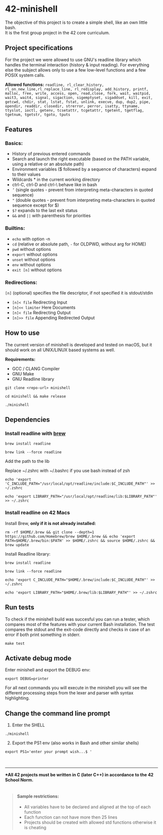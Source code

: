 # 42-minishell

The objective of this project is to create a simple shell, like an own little bash.<br>
It is the first group project in the 42 core curriculum.

## Project specifications

For the project we were allowed to use GNU's readline library which handles the terminal interaction (history & input reading).
For everything else the subject allows only to use a few low-level functions and a few POSIX system calls.

<b>Allowed functions:</b>
```readline, rl_clear_history, rl_on_new_line,rl_replace_line, rl_redisplay, add_history, printf, malloc, free, write, access, open, read,close, fork, wait, waitpid, wait3, wait4, signal, sigaction, sigemptyset, sigaddset, kill, exit, getcwd, chdir, stat, lstat, fstat, unlink, execve, dup, dup2, pipe, opendir, readdir, closedir, strerror, perror, isatty, ttyname, ttyslot, ioctl, getenv, tcsetattr, tcgetattr, tgetent, tgetflag, tgetnum, tgetstr, tgoto, tputs```

## Features

### Basics:
- History of previous entered commands
- Search and launch the right executable (based on the PATH variable, using a relative or an absolute path)
- Environment variables ($ followed by a sequence of characters) expand to their values
- Wildcards * in the current working directory
- ctrl-C, ctrl-D and ctrl-\ behave like in bash
- ```’``` (single quotes - prevent from interpreting meta-characters in quoted sequence)
- ```"``` (double quotes - prevent from interpreting meta-characters in quoted sequence except for $)
- ```$?``` expands to the last exit status
- ```&&``` and ```||``` with parenthesis for priorities

### Builtins:
- ```echo``` with option -n
- ```cd``` (relative or absolute path, ```-``` for OLDPWD, without arg for HOME)
- ```pwd``` without options
- ```export``` without options
- ```unset``` without options
- ```env``` without options
- ```exit [n]``` without options

### Redirections:

```[n]``` (optional) specifies the file descriptor, if not specified it is stdout/stdin

- ```[n]< file``` Redirecting Input
- ```[n]<< limiter``` Here Documents
- ```[n]< file``` Redirecting Output
- ```[n]>> file``` Appending Redirected Output

## How to use

The current version of minishell is developed and tested on macOS, but it should work on all UNIX/LINUX based systems as well.

<b>Requirements:</b>
- GCC / CLANG Compiler
- GNU Make
- GNU Readline library

```
git clone <repo-url> minishell
```
```
cd minishell && make release
```
```
./minishell
```

## Dependencies
### Install readline with [brew](https://brew.sh/)
```
brew install readline
```

```
brew link --force readline
```

Add the path to the lib

Replace ~/.zshrc with ~/.bashrc if you use bash instead of zsh
```
echo 'export 'C_INCLUDE_PATH="/usr/local/opt/readline/include:$C_INCLUDE_PATH"' >> ~/.zshrc
```
```
echo 'export LIBRARY_PATH="/usr/local/opt/readline/lib:$LIBRARY_PATH"' >> ~/.zshrc
```

### Install readline on 42 Macs

Install Brew, <b>only if it is not already installed:</b>

```
rm -rf $HOME/.brew && git clone --depth=1 https://github.com/Homebrew/brew $HOME/.brew && echo 'export PATH=$HOME/.brew/bin:$PATH' >> $HOME/.zshrc && source $HOME/.zshrc && brew update
```

Install Readline library:
```
brew install readline
```

```
brew link --force readline
```

```
echo 'export C_INCLUDE_PATH="$HOME/.brew/include:$C_INCLUDE_PATH"' >> ~/.zshrc
```

```
echo 'export LIBRARY_PATH="$HOME/.brew/lib:$LIBRARY_PATH"' >> ~/.zshrc
```

## Run tests

To check if the minishell build was succesful you can run a tester, which compares most of the features with your current Bash installation. The test compares the stdout and the exit-code directly and checks in case of an error if both print something in stderr. 

```
make test
```

## Activate debug mode

Enter minishell and export the DEBUG env:

```
export DEBUG=printer
```

For all next commands you will execute in the minishell you will see the different processing steps from the lexer and parser with syntax highlighting.

## Change the command line prompt
1. Enter the SHELL
```
./minishell
```
2. Export the PS1 env (also works in Bash and other similar shells)
```
export PS1='enter your prompt wish...$ '
```


<br>
<hr>
<b>*All 42 projects must be written in C (later C++) in accordance to the 42 School Norm.<br></b>
<br>

> #### Sample restrictions:
> - All variables have to be declared and aligned at the top of each function
> - Each function can not have more then 25 lines
> - Projects should be created with allowed std functions otherwise it is cheating

